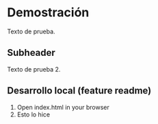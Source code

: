 # Demostración

Texto de prueba.

## Subheader

Texto de prueba 2.

## Desarrollo local (feature readme)

1. Open index.html in your browser
2. Esto lo hice
